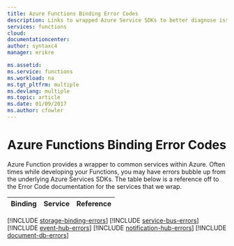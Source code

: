 ```yaml
---
title: Azure Functions Binding Error Codes
description: Links to wrapped Azure Service SDKs to better diagnose issues with Bindings in Azure Functions
services: functions
cloud: 
documentationcenter: 
author: syntaxc4
manager: erikre

ms.assetid:
ms.service: functions
ms.workload: na
ms.tgt_pltfrm: multiple
ms.devlang: multiple
ms.topic: article
ms.date: 01/09/2017
ms.author: cfowler
---
```


# Azure Functions Binding Error Codes

Azure Function provides a wrapper to common services within Azure. Often times while developing your Functions, you may have errors bubble up from the underlying Azure Services SDKs. The table below is a reference off to the Error Code documentation for the services that we wrap.

| Binding | Service | Reference |
|---|---|---|
[!INCLUDE [storage-binding-errors](../../includes/functions-bindings-storage-errors.md)]
[!INCLUDE [service-bus-errors](../../includes/functions-bindings-service-bus-errors.md)]
[!INCLUDE [event-hub-errors](../../includes/functions-bindings-event-hub-errors.md)]
[!INCLUDE [notification-hub-errors](../../includes/functions-bindings-notification-hub-errors.md)]
[!INCLUDE [document-db-errors](../../includes/functions-bindings-document-db-errors.md)]
